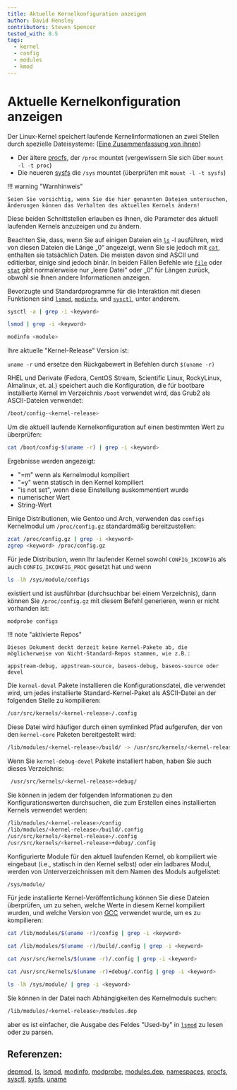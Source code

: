 ```yaml
---
title: Aktuelle Kernelkonfiguration anzeigen
author: David Hensley
contributors: Steven Spencer
tested_with: 8.5
tags:
  - kernel
  - config
  - modules
  - kmod
---
```


# Aktuelle Kernelkonfiguration anzeigen

Der Linux-Kernel speichert laufende Kernelinformationen an zwei Stellen durch spezielle Dateisysteme: ([Eine Zusammenfassung von ihnen](https://www.landoflinux.com/linux_procfs_sysfs.html))

  - Der ältere [procfs](https://man7.org/linux/man-pages/man5/procfs.5.html), der `/proc` mountet (vergewissern Sie sich über `mount -l -t proc`)
  - Die neueren [sysfs](https://man7.org/linux/man-pages/man5/sysfs.5.html) die `/sys` mountet (überprüfen mit `mount -l -t sysfs`)

!!! warning "Warnhinweis"

    Seien Sie vorsichtig, wenn Sie die hier genannten Dateien untersuchen, Änderungen können das Verhalten des aktuellen Kernels ändern!


Diese beiden Schnittstellen erlauben es Ihnen, die Parameter des aktuell laufenden Kernels anzuzeigen und zu ändern.

Beachten Sie, dass, wenn Sie auf einigen Dateien ein [`ls`](https://man7.org/linux/man-pages/man1/ls.1.html) -l ausführen, wird von diesen Dateien die Länge „0“ angezeigt, wenn Sie sie jedoch mit [`cat`](https://man7.org/linux/man-pages/man1/cat.1.html), enthalten sie tatsächlich Daten. Die meisten davon sind ASCII und editierbar, einige sind jedoch binär. In beiden Fällen Befehle wie [`file`](https://man7.org/linux/man-pages/man1/file.1.html) oder <a href= „https://man7.org/linux/man-pages/man2/lstat.2.html“>`stat`</a> gibt normalerweise nur „leere Datei“ oder „0“ für Längen zurück, obwohl sie Ihnen andere Informationen anzeigen.

Bevorzugte und Standardprogramme für die Interaktion mit diesen Funktionen sind [`lsmod`](https://man7.org/linux/man-pages/man8/lsmod.8.html), [`modinfo`](https://man7.org/linux/man-pages/man8/modinfo.8.html), und [`sysctl`](https://man7.org/linux/man-pages/man8/sysctl.8.html), unter anderem.

```bash
sysctl -a | grep -i <keyword>
```

```bash
lsmod | grep -i <keyword>
```

```bash
modinfo <module>
```

Ihre aktuelle "Kernel-Release" Version ist:

`uname -r` und ersetze den Rückgabewert in Befehlen durch `$(uname -r)`

RHEL und Derivate (Fedora, CentOS Stream, Scientific Linux, RockyLinux, Almalinux, et. al.) speichert auch die Konfiguration, die für bootbare installierte Kernel im Verzeichnis `/boot` verwendet wird, das Grub2 als ASCII-Dateien verwendet:

```bash
/boot/config-<kernel-release>
```

Um die aktuell laufende Kernelkonfiguration auf einen bestimmten Wert zu überprüfen:

```bash
cat /boot/config-$(uname -r) | grep -i <keyword>
```

Ergebnisse werden angezeigt:

  - "=m" wenn als Kernelmodul kompiliert
  - "=y" wenn statisch in den Kernel kompiliert
  - "is not set", wenn diese Einstellung auskommentiert wurde
  - numerischer Wert
  - String-Wert

Einige Distributionen, wie Gentoo und Arch, verwenden das `configs` Kernelmodul um `/proc/config.gz` standardmäßig bereitzustellen:

```bash
zcat /proc/config.gz | grep -i <keyword>
zgrep <keyword> /proc/config.gz
```

Für jede Distribution, wenn Ihr laufender Kernel sowohl `CONFIG_IKCONFIG` als auch `CONFIG_IKCONFIG_PROC` gesetzt hat und wenn

```bash
ls -lh /sys/module/configs
```

existiert und ist ausführbar (durchsuchbar bei einem Verzeichnis), dann können Sie `/proc/config.gz` mit diesem Befehl generieren, wenn er nicht vorhanden ist:

```bash
modprobe configs
```

!!! note "aktivierte Repos"

    Dieses Dokument deckt derzeit keine Kernel-Pakete ab, die möglicherweise von Nicht-Standard-Repos stammen, wie z.B.:
    
    appstream-debug, appstream-source, baseos-debug, baseos-source oder devel


Die `kernel-devel` Pakete installieren die Konfigurationsdatei, die verwendet wird, um jedes installierte Standard-Kernel-Paket als ASCII-Datei an der folgenden Stelle zu kompilieren:

```bash
/usr/src/kernels/<kernel-release>/.config
```

Diese Datei wird häufiger durch einen symlinked Pfad aufgerufen, der von den `kernel-core` Paketen bereitgestellt wird:

```bash
/lib/modules/<kernel-release>/build/ -> /usr/src/kernels/<kernel-release>/
```

Wenn Sie `kernel-debug-devel` Pakete installiert haben, haben Sie auch dieses Verzeichnis:

```bash
 /usr/src/kernels/<kernel-release>+debug/
```

Sie können in jedem der folgenden Informationen zu den Konfigurationswerten durchsuchen, die zum Erstellen eines installierten Kernels verwendet werden:

```bash
/lib/modules/<kernel-release>/config
/lib/modules/<kernel-release>/build/.config
/usr/src/kernels/<kernel-release>/.config
/usr/src/kernels/<kernel-release>+debug/.config
```

Konfigurierte Module für den aktuell laufenden Kernel, ob kompiliert wie eingebaut (i.e., statisch in den Kernel selbst) oder ein ladbares Modul, werden von Unterverzeichnissen mit dem Namen des Moduls aufgelistet:

```bash
/sys/module/
```

Für jede installierte Kernel-Veröffentlichung können Sie diese Dateien überprüfen, um zu sehen, welche Werte in diesem Kernel kompiliert wurden, und welche Version von [GCC](https://man7.org/linux/man-pages/man1/gcc.1.html) verwendet wurde, um es zu kompilieren:

```bash
cat /lib/modules/$(uname -r)/config | grep -i <keyword>
```

```bash
cat /lib/modules/$(uname -r)/build/.config | grep -i <keyword>
```

```bash
cat /usr/src/kernels/$(uname -r)/.config | grep -i <keyword>
```

```bash
cat /usr/src/kernels/$(uname -r)+debug/.config | grep -i <keyword>
```

```bash
ls -lh /sys/module/ | grep -i <keyword>
```

Sie können in der Datei nach Abhängigkeiten des Kernelmoduls suchen:

```bash
/lib/modules/<kernel-release>/modules.dep
```

aber es ist einfacher, die Ausgabe des Feldes "Used-by" in [`lsmod`](https://man7.org/linux/man-pages/man8/lsmod.8.html) zu lesen oder zu parsen.

## Referenzen:

[depmod](https://man7.org/linux/man-pages/man8/depmod.8.html), [ls](https://man7.org/linux/man-pages/man1/ls.1.html), [lsmod](https://man7.org/linux/man-pages/man8/lsmod.8.html), [modinfo](https://man7.org/linux/man-pages/man8/modinfo.8.html), [modprobe](https://man7.org/linux/man-pages/man8/modprobe.8.html), [modules.dep](https://man7.org/linux/man-pages/man5/modules.dep.5.html), [namespaces](https://man7.org/linux/man-pages/man7/namespaces.7.html), [procfs](https://man7.org/linux/man-pages/man5/procfs.5.html), [sysctl](https://man7.org/linux/man-pages/man8/sysctl.8.html), [sysfs](https://man7.org/linux/man-pages/man5/sysfs.5.html), [uname](https://man7.org/linux/man-pages/man8/uname26.8.html)
